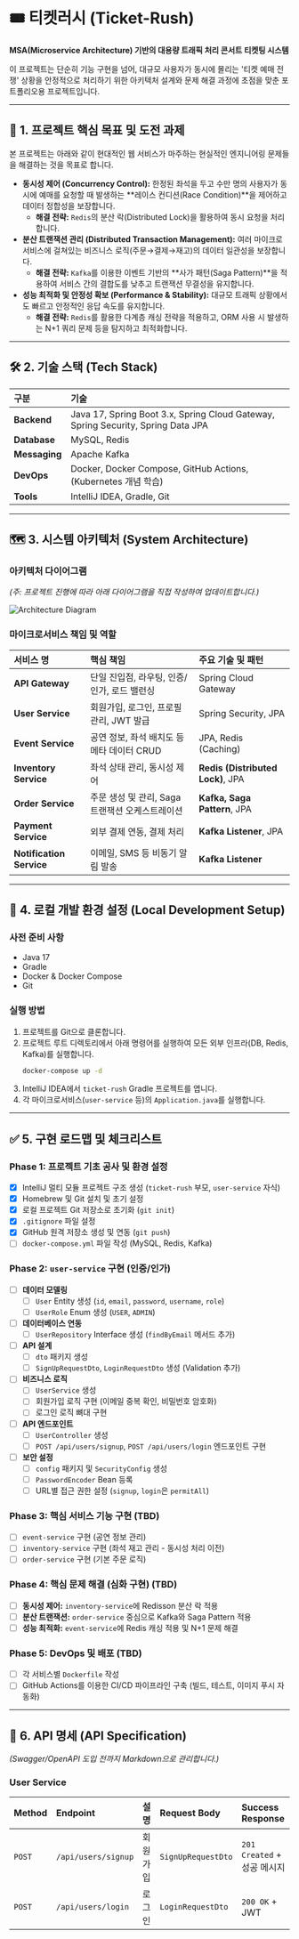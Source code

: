 # 🎟️ 티켓러시 (Ticket-Rush)

**MSA(Microservice Architecture) 기반의 대용량 트래픽 처리 콘서트 티켓팅 시스템**

이 프로젝트는 단순히 기능 구현을 넘어, 대규모 사용자가 동시에 몰리는 '티켓 예매 전쟁' 상황을 안정적으로 처리하기 위한 아키텍처 설계와 문제 해결 과정에 초점을 맞춘 포트폴리오용 프로젝트입니다.

---

## 🎯 1. 프로젝트 핵심 목표 및 도전 과제

본 프로젝트는 아래와 같이 현대적인 웹 서비스가 마주하는 현실적인 엔지니어링 문제들을 해결하는 것을 목표로 합니다.

* **동시성 제어 (Concurrency Control):** 한정된 좌석을 두고 수만 명의 사용자가 동시에 예매를 요청할 때 발생하는 **레이스 컨디션(Race Condition)**을 제어하고 데이터 정합성을 보장합니다.
    * **해결 전략:** `Redis`의 분산 락(Distributed Lock)을 활용하여 동시 요청을 처리합니다.
* **분산 트랜잭션 관리 (Distributed Transaction Management):** 여러 마이크로서비스에 걸쳐있는 비즈니스 로직(주문→결제→재고)의 데이터 일관성을 보장합니다.
    * **해결 전략:** `Kafka`를 이용한 이벤트 기반의 **사가 패턴(Saga Pattern)**을 적용하여 서비스 간의 결합도를 낮추고 트랜잭션 무결성을 유지합니다.
* **성능 최적화 및 안정성 확보 (Performance & Stability):** 대규모 트래픽 상황에서도 빠르고 안정적인 응답 속도를 유지합니다.
    * **해결 전략:** `Redis`를 활용한 다계층 캐싱 전략을 적용하고, ORM 사용 시 발생하는 N+1 쿼리 문제 등을 탐지하고 최적화합니다.

---

## 🛠️ 2. 기술 스택 (Tech Stack)

| 구분 | 기술 |
| :--- | :--- |
| **Backend** | Java 17, Spring Boot 3.x, Spring Cloud Gateway, Spring Security, Spring Data JPA |
| **Database** | MySQL, Redis |
| **Messaging** | Apache Kafka |
| **DevOps** | Docker, Docker Compose, GitHub Actions, (Kubernetes 개념 학습) |
| **Tools** | IntelliJ IDEA, Gradle, Git |

---

## 🗺️ 3. 시스템 아키텍처 (System Architecture)

### 아키텍처 다이어그램

*(주: 프로젝트 진행에 따라 아래 다이어그램을 직접 작성하여 업데이트합니다.)*

![Architecture Diagram](https://i.imgur.com/example.png)

### 마이크로서비스 책임 및 역할

| 서비스 명 | 핵심 책임 | 주요 기술 및 패턴 |
| :--- | :--- | :--- |
| **API Gateway** | 단일 진입점, 라우팅, 인증/인가, 로드 밸런싱 | Spring Cloud Gateway |
| **User Service** | 회원가입, 로그인, 프로필 관리, JWT 발급 | Spring Security, JPA |
| **Event Service** | 공연 정보, 좌석 배치도 등 메타 데이터 CRUD | JPA, Redis (Caching) |
| **Inventory Service**| 좌석 상태 관리, 동시성 제어 | **Redis (Distributed Lock)**, JPA |
| **Order Service** | 주문 생성 및 관리, Saga 트랜잭션 오케스트레이션| **Kafka, Saga Pattern**, JPA |
| **Payment Service** | 외부 결제 연동, 결제 처리 | **Kafka Listener**, JPA |
| **Notification Service**| 이메일, SMS 등 비동기 알림 발송 | **Kafka Listener** |

---

## 🚀 4. 로컬 개발 환경 설정 (Local Development Setup)

### 사전 준비 사항

* Java 17
* Gradle
* Docker & Docker Compose
* Git

### 실행 방법

1.  프로젝트를 Git으로 클론합니다.
2.  프로젝트 루트 디렉토리에서 아래 명령어를 실행하여 모든 외부 인프라(DB, Redis, Kafka)를 실행합니다.
    ```bash
    docker-compose up -d
    ```
3.  IntelliJ IDEA에서 `ticket-rush` Gradle 프로젝트를 엽니다.
4.  각 마이크로서비스(`user-service` 등)의 `Application.java`를 실행합니다.

---

## ✅ 5. 구현 로드맵 및 체크리스트

### Phase 1: 프로젝트 기초 공사 및 환경 설정
- [x] IntelliJ 멀티 모듈 프로젝트 구조 생성 (`ticket-rush` 부모, `user-service` 자식)
- [x] Homebrew 및 Git 설치 및 초기 설정
- [x] 로컬 프로젝트 Git 저장소로 초기화 (`git init`)
- [x] `.gitignore` 파일 설정
- [x] GitHub 원격 저장소 생성 및 연동 (`git push`)
- [ ] `docker-compose.yml` 파일 작성 (MySQL, Redis, Kafka)

### Phase 2: `user-service` 구현 (인증/인가)
- [ ] **데이터 모델링**
    - [ ] `User` Entity 생성 (`id`, `email`, `password`, `username`, `role`)
    - [ ] `UserRole` Enum 생성 (`USER`, `ADMIN`)
- [ ] **데이터베이스 연동**
    - [ ] `UserRepository` Interface 생성 (`findByEmail` 메서드 추가)
- [ ] **API 설계**
    - [ ] `dto` 패키지 생성
    - [ ] `SignUpRequestDto`, `LoginRequestDto` 생성 (Validation 추가)
- [ ] **비즈니스 로직**
    - [ ] `UserService` 생성
    - [ ] 회원가입 로직 구현 (이메일 중복 확인, 비밀번호 암호화)
    - [ ] 로그인 로직 뼈대 구현
- [ ] **API 엔드포인트**
    - [ ] `UserController` 생성
    - [ ] `POST /api/users/signup`, `POST /api/users/login` 엔드포인트 구현
- [ ] **보안 설정**
    - [ ] `config` 패키지 및 `SecurityConfig` 생성
    - [ ] `PasswordEncoder` Bean 등록
    - [ ] URL별 접근 권한 설정 (`signup`, `login`은 `permitAll`)

### Phase 3: 핵심 서비스 기능 구현 (TBD)
- [ ] `event-service` 구현 (공연 정보 관리)
- [ ] `inventory-service` 구현 (좌석 재고 관리 - 동시성 처리 이전)
- [ ] `order-service` 구현 (기본 주문 로직)

### Phase 4: 핵심 문제 해결 (심화 구현) (TBD)
- [ ] **동시성 제어:** `inventory-service`에 Redisson 분산 락 적용
- [ ] **분산 트랜잭션:** `order-service` 중심으로 Kafka와 Saga Pattern 적용
- [ ] **성능 최적화:** `event-service`에 Redis 캐싱 적용 및 N+1 문제 해결

### Phase 5: DevOps 및 배포 (TBD)
- [ ] 각 서비스별 `Dockerfile` 작성
- [ ] GitHub Actions를 이용한 CI/CD 파이프라인 구축 (빌드, 테스트, 이미지 푸시 자동화)

---

## 📖 6. API 명세 (API Specification)

*(Swagger/OpenAPI 도입 전까지 Markdown으로 관리합니다.)*

### User Service

| Method | Endpoint | 설명 | Request Body | Success Response |
| :--- | :--- | :--- | :--- | :--- |
| `POST` | `/api/users/signup`| 회원가입 | `SignUpRequestDto` | `201 Created` + 성공 메시지 |
| `POST` | `/api/users/login` | 로그인 | `LoginRequestDto` | `200 OK` + JWT |